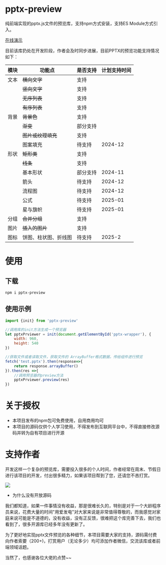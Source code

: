 # pptx-preview
纯前端实现的pptx.js文件的预览库，支持npm方式安装，支持ES Module方式引入。

[在线演示](https://501351981.github.io/pptx-preview/examples/dist/)

目前该库扔处在开发阶段，作者会及时同步进展，目前PPTX的预览功能支持情况如下：

| 模块  | 功能点         | 是否支持 | 计划支持时间  |
|-----|-------------|------|---------|
| 文本  | ~~横向文字~~    | 支持   |
|     | ~~竖向文字~~    | 支持   |         |
|     | ~~无序列表~~    | 支持   |
|     | ~~有序列表~~    | 支持   |         |
| 背景  | ~~背景色~~     | 支持   |
|     | ~~渐变~~      | 部分支持 |         |
|     | ~~图片或纹理填充~~ | 支持   |         |
|     | 图案填充        | 待支持  | 2024-12 |
| 形状  | ~~矩形类~~     | 支持   |         |
|     | ~~线条~~      | 支持   |         |
|     | 基本形状        | 部分支持 | 2024-11 |
|     | 箭头          | 待支持  | 2024-12 |
|     | 流程图         | 待支持  | 2024-12 |
|     | 公式          | 待支持  | 2025-01 |
|     | 星与旗帜        | 待支持  | 2025-01 |
| 分组  | ~~合并分组~~    | 支持   |         |
| 图片  | ~~插入的图片~~   | 支持   |         |
| 图标  | 饼图、柱状图、折线图  | 待支持  | 2025-2  |

# 使用

## 下载

```shell
npm i pptx-preview
```

## 使用示例

```javascript
import {init} from 'pptx-preview'

//调用库的init方法生成一个预览器
let pptxPrviewer = init(document.getElementById('pptx-wrapper'), {
    width: 960,
    height: 540
})

//获取文件或者读取文件，获取文件的 ArrayBuffer格式数据，传给组件进行预览
fetch('test.pptx').then(response=>{
    return response.arrayBuffer()
}).then(res =>{
    //调用预览器的preview方法
    pptxPrviewer.preview(res)
})
```

# 关于授权

- 本项目发布的npm包可免费使用，自用商用均可
- 本项目的源码仅供个人学习使用，不得发布到互联网平台中，不得直接修改源码并转为自有项目进行开源

# 支持作者

开发这样一个复杂的预览库，需要投入很多的个人时间，作者经常在周末、节假日进行该项目的开发，付出很多精力，如果该项目帮到了您，还请您不吝打赏。

![](https://501351981.github.io/pptx-preview/examples/dist/wx.png)


- 为什么没有开放源码

我们都知道，如果一件事情没有收益，那是很难长久的，特别是对于一个大龄程序员来说，花费大量的时间"用爱发电"对大家来说是非常值得尊敬的，而我感觉对家庭来说可能是不道德的，没有收益，没有正反馈，很难把这个库完善下去，我们也看到了，很多开源库已经多年没有更新了。

为了更好地实现pptx文件预览的各种细节，本项目需要大家的支持，源码需付费向作者索要（200+)，打赏用户（无论多少）均可添加作者微信，交流该库或者前端领域话题。


当然了，也感谢各位大佬的点赞~~